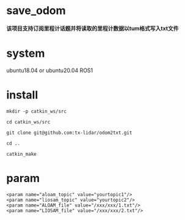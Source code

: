 # save_odom
**该项目支持订阅里程计话题并将读取的里程计数据以tum格式写入txt文件**


# system
ubuntu18.04 or ubuntu20.04
ROS1

# install
```
mkdir -p catkin_ws/src
```
```  
cd catkin_ws/src
```
```
git clone git@github.com:tx-lidar/odom2txt.git
```
```  
cd ..
```
```
catkin_make
```  

# param
```
<param name="aloam_topic" value="yourtopic1"/>  
<param name="liosam_topic" value="yourtopic2"/>  
<param name="ALOAM_file" value="/xxx/xxx/1.txt"/>  
<param name="LIOSAM_file" value="/xxx/xxx/2.txt"/>
```
